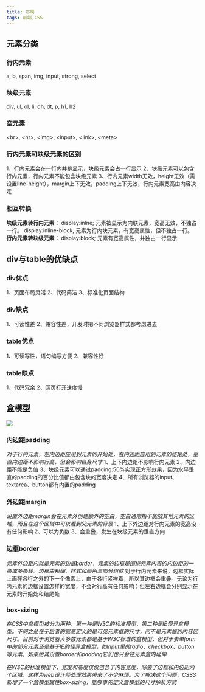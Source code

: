 ```yaml
---
title: 布局 
tags: 前端,CSS
---
```

## 元素分类
### 行内元素
a, b, span, img, input, strong, select
### 块级元素
div, ul, ol, li, dh, dt, p, h1, h2
### 空元素
\<br>, \<hr>, \<img>, \<input>, \<link>, \<meta>
### 行内元素和块级元素的区别
1、行内元素会在一行内并排显示，块级元素会占一行显示
2、块级元素可以包含行内元素，行内元素不能包含块级元素
3、行内元素width无效，height无效（需设置line-height），margin上下无效，padding上下无效，行内元素宽高由内容决定

### 相互转换
**块级元素转行内元素：**
display:inlne;
元素被显示为内联元素，宽高无效，不独占一行。
display:inline-block;
元素为行内块元素，有宽高属性，但不独占一行。
**行内元素转块级元素：**
display:block;
元素有宽高属性，并独占一行显示

## div与table的优缺点
### div优点
1、页面布局灵活
2、代码简洁
3、标准化页面结构
### div缺点
1、可读性差
2、兼容性差，开发时把不同浏览器样式都考虑进去
### table优点
1、可读写性，语句编写方便
2、兼容性好
### table缺点
1、代码冗余
2、网页打开速度慢

## 盒模型
![][1]
### 内边距padding
*对于行内元素，左内边距应用到元素的开始处，右内边距应用到元素的结尾处，垂直内边距不影响行高，但会影响自身尺寸*
1、上下内边距不影响行内元素
2、内边距不能是负值
3、块级元素可以通过padding:50%实现正方形效果，因为水平垂直的padding的百分比值都由包含块的宽度决定
4、所有浏览器的input、textarea、button都有内置的padding

### 外边距margin
*设置外边距margin会在元素外创建额外的空白，空白通常指不能放其他元素的区域，而且在这个区域中可以看到父元素的背景*
1、上下外边距对行内元素的宽高没有任何影响
2、可以为负数
3、会重叠，发生在块级元素的垂直方向

### 边框border
*元素外边距内就是元素的边框border，元素的边框是围绕元素内容的内边距的一条或多条线。边框由粗细、样式和颜色三部分组成*
对于行内元素来说，边框实际上画在各行之外的下一个像素上，由于各行紧挨着，所以其边框会重叠。无论为行内元素的边框设置怎样的宽度，不会对行高有任何影响；但左右边框会分别显示在元素的开始处和结尾处

### box-sizing
*在CSS中盒模型被分为两种，第一种是W3C的标准模型，第二种是IE怪异盒模型。不同之处在于后者的宽高定义的是可见元素框的尺寸，而不是元素框的内容区尺寸。目前对于浏览器大多数元素都是基于W3C标准的盒模型，但对于表单form中的部分元素还是基于IE的怪异盒模型，如input里的radio、checkbox、button等元素，如果给其设置border和padding它们也只会往元素盒内延伸*

*在W3C的标准模型下，宽度和高度仅仅包含了内容宽度，除去了边框和内边距两个区域，这样为web设计师处理效果带来了不少麻烦。为了解决这个问题，CSS3新增了一个盒模型属性box-sizing，能够事先定义盒模型的尺寸解析方式*




  [1]: ./images/1514794774263.jpg